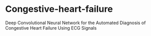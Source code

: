 # Congestive-heart-failure
Deep Convolutional Neural Network for the Automated Diagnosis of Congestive Heart Failure Using ECG Signals
